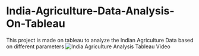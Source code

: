 # India-Agriculture-Data-Analysis-On-Tableau
This project is made on tableau to analyze the Indian Agriculture Data based on different parameters
![India Agriculture Analysis Tableau Video ](https://user-images.githubusercontent.com/67316320/131095211-6cc6b93e-e5a5-4627-b48d-8abdfd87429d.gif)
